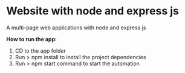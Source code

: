 # Website with node and express js
A multi-page web applications with node and express js

<b>How to run the app:</b>

1. CD to the app folder
2. Run > npm install to install the project dependencies
3. Run > npm start command to start the automation

